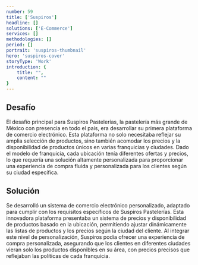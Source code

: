 ```yaml
---
number: 59
title: ['Suspiros']
headline: []
solutions: ['E-Commerce']
services: []
methodologies: []
period: []
portrait: 'suspiros-thumbnail'
hero: 'suspiros-cover'
storyType: 'Work'
introduction: {
    title: "",
    content: ""
}
---
```



## Desafío

El desafío principal para Suspiros Pastelerías, la pastelería más grande de México con presencia en todo el país, era desarrollar su primera plataforma de comercio electrónico. Esta plataforma no solo necesitaba reflejar su amplia selección de productos, sino también acomodar los precios y la disponibilidad de productos únicos en varias franquicias y ciudades. Dado el modelo de franquicia, cada ubicación tenía diferentes ofertas y precios, lo que requería una solución altamente personalizada para proporcionar una experiencia de compra fluida y personalizada para los clientes según su ciudad específica.

## Solución

Se desarrolló un sistema de comercio electrónico personalizado, adaptado para cumplir con los requisitos específicos de Suspiros Pastelerías. Esta innovadora plataforma presentaba un sistema de precios y disponibilidad de productos basado en la ubicación, permitiendo ajustar dinámicamente las listas de productos y los precios según la ciudad del cliente. Al integrar este nivel de personalización, Suspiros podía ofrecer una experiencia de compra personalizada, asegurando que los clientes en diferentes ciudades vieran solo los productos disponibles en su área, con precios precisos que reflejaban las políticas de cada franquicia.